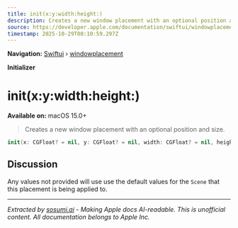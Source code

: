 ```yaml
---
title: init(x:y:width:height:)
description: Creates a new window placement with an optional position and size.
source: https://developer.apple.com/documentation/swiftui/windowplacement/init(x:y:width:height:)
timestamp: 2025-10-29T00:10:59.297Z
---
```


**Navigation:** [Swiftui](/documentation/swiftui) › [windowplacement](/documentation/swiftui/windowplacement)

**Initializer**

# init(x:y:width:height:)

**Available on:** macOS 15.0+

> Creates a new window placement with an optional position and size.

```swift
init(x: CGFloat? = nil, y: CGFloat? = nil, width: CGFloat? = nil, height: CGFloat? = nil)
```

## Discussion

Any values not provided will use use the default values for the `Scene` that this placement is being applied to.

---

*Extracted by [sosumi.ai](https://sosumi.ai) - Making Apple docs AI-readable.*
*This is unofficial content. All documentation belongs to Apple Inc.*
